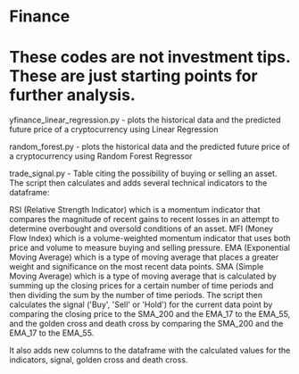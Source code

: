 # Finance

# These codes are not investment tips. These are just starting points for further analysis.

yfinance_linear_regression.py  - plots the historical data and the predicted future price of a cryptocurrency using Linear Regression

random_forest.py - plots the historical data and the predicted future price of a cryptocurrency using Random Forest Regressor

trade_signal.py - Table citing the possibility of buying or selling an asset. The script then calculates and adds several technical indicators to the dataframe:

RSI (Relative Strength Indicator) which is a momentum indicator that compares the magnitude of recent gains to recent losses in an attempt to determine overbought and oversold conditions of an asset.
MFI (Money Flow Index) which is a volume-weighted momentum indicator that uses both price and volume to measure buying and selling pressure.
EMA (Exponential Moving Average) which is a type of moving average that places a greater weight and significance on the most recent data points.
SMA (Simple Moving Average) which is a type of moving average that is calculated by summing up the closing prices for a certain number of time periods and then dividing the sum by the number of time periods.
The script then calculates the signal ('Buy', 'Sell' or 'Hold') for the current data point by comparing the closing price to the SMA_200 and the EMA_17 to the EMA_55, and the golden cross and death cross by comparing the SMA_200 and the EMA_17 to the EMA_55.

It also adds new columns to the dataframe with the calculated values for the indicators, signal, golden cross and death cross.
